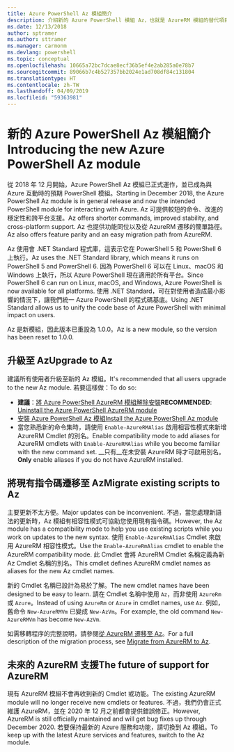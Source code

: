 ```yaml
---
title: Azure PowerShell Az 模組簡介
description: 介紹新的 Azure PowerShell 模組 Az，也就是 AzureRM 模組的替代項目。
ms.date: 12/13/2018
author: sptramer
ms.author: sttramer
ms.manager: carmonm
ms.devlang: powershell
ms.topic: conceptual
ms.openlocfilehash: 10665a72bc7dcae8ecf36b5ef4e2ab285a0e78b7
ms.sourcegitcommit: 89066b7c4b527357bb2024e1ad708df84c131804
ms.translationtype: HT
ms.contentlocale: zh-TW
ms.lasthandoff: 04/09/2019
ms.locfileid: "59363981"
---
```

# <a name="introducing-the-new-azure-powershell-az-module"></a><span data-ttu-id="b92b7-103">新的 Azure PowerShell Az 模組簡介</span><span class="sxs-lookup"><span data-stu-id="b92b7-103">Introducing the new Azure PowerShell Az module</span></span>

<span data-ttu-id="b92b7-104">從 2018 年 12 月開始，Azure PowerShell Az 模組已正式運作，並已成為與 Azure 互動時的預期 PowerShell 模組。</span><span class="sxs-lookup"><span data-stu-id="b92b7-104">Starting in December 2018, the Azure PowerShell Az module is in general release and now the intended PowerShell module for interacting with Azure.</span></span> <span data-ttu-id="b92b7-105">Az 可提供較短的命令、改進的穩定性和跨平台支援。</span><span class="sxs-lookup"><span data-stu-id="b92b7-105">Az offers shorter commands, improved stability, and cross-platform support.</span></span> <span data-ttu-id="b92b7-106">Az 也提供功能同位以及從 AzureRM 遷移的簡單路徑。</span><span class="sxs-lookup"><span data-stu-id="b92b7-106">Az also offers feature parity and an easy migration path from AzureRM.</span></span>

<span data-ttu-id="b92b7-107">Az 使用會 .NET Standard 程式庫，這表示它在 PowerShell 5 和 PowerShell 6 上執行。</span><span class="sxs-lookup"><span data-stu-id="b92b7-107">Az uses the .NET Standard library, which means it runs on PowerShell 5 and PowerShell 6.</span></span>
<span data-ttu-id="b92b7-108">因為 PowerShell 6 可以在 Linux、macOS 和 Windows 上執行，所以 Azure PowerShell 現在適用於所有平台。</span><span class="sxs-lookup"><span data-stu-id="b92b7-108">Since PowerShell 6 can run on Linux, macOS, and Windows, Azure PowerShell is now available for all platforms.</span></span>
<span data-ttu-id="b92b7-109">使用 .NET Standard，可在對使用者造成最小影響的情況下，讓我們統一 Azure PowerShell 的程式碼基底。</span><span class="sxs-lookup"><span data-stu-id="b92b7-109">Using .NET Standard allows us to unify the code base of Azure PowerShell with minimal impact on users.</span></span>

<span data-ttu-id="b92b7-110">Az 是新模組，因此版本已重設為 1.0.0。</span><span class="sxs-lookup"><span data-stu-id="b92b7-110">Az is a new module, so the version has been reset to 1.0.0.</span></span>

## <a name="upgrade-to-az"></a><span data-ttu-id="b92b7-111">升級至 Az</span><span class="sxs-lookup"><span data-stu-id="b92b7-111">Upgrade to Az</span></span>

<span data-ttu-id="b92b7-112">建議所有使用者升級至新的 Az 模組。</span><span class="sxs-lookup"><span data-stu-id="b92b7-112">It's recommended that all users upgrade to the new Az module.</span></span> <span data-ttu-id="b92b7-113">若要這樣做：</span><span class="sxs-lookup"><span data-stu-id="b92b7-113">To do so:</span></span>

* <span data-ttu-id="b92b7-114">__建議__：[將 Azure PowerShell AzureRM 模組解除安裝](/powershell/azure/uninstall-az-ps#uninstall-the-azurerm-module)</span><span class="sxs-lookup"><span data-stu-id="b92b7-114">__RECOMMENDED__: [Uninstall the Azure PowerShell AzureRM module](/powershell/azure/uninstall-az-ps#uninstall-the-azurerm-module)</span></span>
* [<span data-ttu-id="b92b7-115">安裝 Azure PowerShell Az 模組</span><span class="sxs-lookup"><span data-stu-id="b92b7-115">Install the Azure PowerShell Az module</span></span>](/powershell/azure/install-az-ps)
* <span data-ttu-id="b92b7-116">當您熟悉新的命令集時，請使用 `Enable-AzureRMAlias` 啟用相容性模式來新增 AzureRM Cmdlet 的別名。</span><span class="sxs-lookup"><span data-stu-id="b92b7-116">Enable compatibility mode to add aliases for AzureRM cmdlets with `Enable-AzureRMAlias` while you become familiar with the new command set.</span></span> <span data-ttu-id="b92b7-117">__只有__在未安裝 AzureRM 時才可啟用別名。</span><span class="sxs-lookup"><span data-stu-id="b92b7-117">__Only__ enable aliases if you do not have AzureRM installed.</span></span>

## <a name="migrate-existing-scripts-to-az"></a><span data-ttu-id="b92b7-118">將現有指令碼遷移至 Az</span><span class="sxs-lookup"><span data-stu-id="b92b7-118">Migrate existing scripts to Az</span></span>

<span data-ttu-id="b92b7-119">主要更新不太方便。</span><span class="sxs-lookup"><span data-stu-id="b92b7-119">Major updates can be inconvenient.</span></span> <span data-ttu-id="b92b7-120">不過，當您處理新語法的更新時，Az 模組有相容性模式可協助您使用現有指令碼。</span><span class="sxs-lookup"><span data-stu-id="b92b7-120">However, the Az module has a compatibility mode to help you use existing scripts while you work on updates to the new syntax.</span></span> <span data-ttu-id="b92b7-121">使用 `Enable-AzureRmAlias` Cmdlet 來啟用 AzureRM 相容性模式。</span><span class="sxs-lookup"><span data-stu-id="b92b7-121">Use the `Enable-AzureRmAlias` cmdlet to enable the AzureRM compatibility mode.</span></span> <span data-ttu-id="b92b7-122">此 Cmdlet 會將 AzureRM Cmdlet 名稱定義為新 Az Cmdlet 名稱的別名。</span><span class="sxs-lookup"><span data-stu-id="b92b7-122">This cmdlet defines AzureRM cmdlet names as aliases for the new Az cmdlet names.</span></span>

<span data-ttu-id="b92b7-123">新的 Cmdlet 名稱已設計為易於了解。</span><span class="sxs-lookup"><span data-stu-id="b92b7-123">The new cmdlet names have been designed to be easy to learn.</span></span> <span data-ttu-id="b92b7-124">請在 Cmdlet 名稱中使用 `Az`，而非使用 `AzureRm` 或 `Azure`。</span><span class="sxs-lookup"><span data-stu-id="b92b7-124">Instead of using `AzureRm` or `Azure` in cmdlet names, use `Az`.</span></span> <span data-ttu-id="b92b7-125">例如，舊命令 `New-AzureRMVm` 已變成 `New-AzVm`。</span><span class="sxs-lookup"><span data-stu-id="b92b7-125">For example, the old command `New-AzureRMVm` has become `New-AzVm`.</span></span>

<span data-ttu-id="b92b7-126">如需移轉程序的完整說明，請參閱[從 AzureRM 遷移至 Az](migrate-from-azurerm-to-az.md)。</span><span class="sxs-lookup"><span data-stu-id="b92b7-126">For a full description of the migration process, see [Migrate from AzureRM to Az](migrate-from-azurerm-to-az.md).</span></span>

## <a name="the-future-of-support-for-azurerm"></a><span data-ttu-id="b92b7-127">未來的 AzureRM 支援</span><span class="sxs-lookup"><span data-stu-id="b92b7-127">The future of support for AzureRM</span></span>

<span data-ttu-id="b92b7-128">現有 AzureRM 模組不會再收到新的 Cmdlet 或功能。</span><span class="sxs-lookup"><span data-stu-id="b92b7-128">The existing AzureRM module will no longer receive new cmdlets or features.</span></span> <span data-ttu-id="b92b7-129">不過，我們仍會正式維護 AzureRM，並在 2020 年 12 月之前都會提供錯誤修正。</span><span class="sxs-lookup"><span data-stu-id="b92b7-129">However, AzureRM is still officially maintained and will get bug fixes up through December 2020.</span></span> <span data-ttu-id="b92b7-130">若要保持最新的 Azure 服務和功能，請切換到 Az 模組。</span><span class="sxs-lookup"><span data-stu-id="b92b7-130">To keep up with the latest Azure services and features, switch to the Az module.</span></span>

